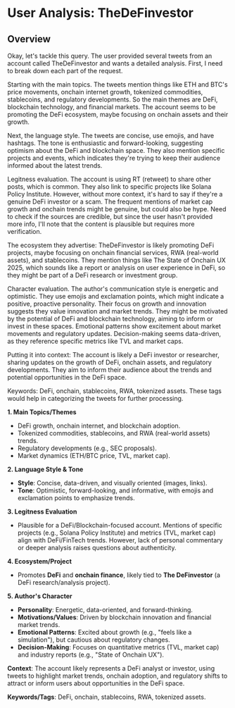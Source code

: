 # User Analysis: TheDeFinvestor

## Overview

<think>
Okay, let's tackle this query. The user provided several tweets from an account called TheDeFinvestor and wants a detailed analysis. First, I need to break down each part of the request.

Starting with the main topics. The tweets mention things like ETH and BTC's price movements, onchain internet growth, tokenized commodities, stablecoins, and regulatory developments. So the main themes are DeFi, blockchain technology, and financial markets. The account seems to be promoting the DeFi ecosystem, maybe focusing on onchain assets and their growth.

Next, the language style. The tweets are concise, use emojis, and have hashtags. The tone is enthusiastic and forward-looking, suggesting optimism about the DeFi and blockchain space. They also mention specific projects and events, which indicates they're trying to keep their audience informed about the latest trends.

Legitness evaluation. The account is using RT (retweet) to share other posts, which is common. They also link to specific projects like Solana Policy Institute. However, without more context, it's hard to say if they're a genuine DeFi investor or a scam. The frequent mentions of market cap growth and onchain trends might be genuine, but could also be hype. Need to check if the sources are credible, but since the user hasn't provided more info, I'll note that the content is plausible but requires more verification.

The ecosystem they advertise: TheDeFinvestor is likely promoting DeFi projects, maybe focusing on onchain financial services, RWA (real-world assets), and stablecoins. They mention things like The State of Onchain UX 2025, which sounds like a report or analysis on user experience in DeFi, so they might be part of a DeFi research or investment group.

Character evaluation. The author's communication style is energetic and optimistic. They use emojis and exclamation points, which might indicate a positive, proactive personality. Their focus on growth and innovation suggests they value innovation and market trends. They might be motivated by the potential of DeFi and blockchain technology, aiming to inform or invest in these spaces. Emotional patterns show excitement about market movements and regulatory updates. Decision-making seems data-driven, as they reference specific metrics like TVL and market caps.

Putting it into context: The account is likely a DeFi investor or researcher, sharing updates on the growth of DeFi, onchain assets, and regulatory developments. They aim to inform their audience about the trends and potential opportunities in the DeFi space.

Keywords: DeFi, onchain, stablecoins, RWA, tokenized assets. These tags would help in categorizing the tweets for further processing.
</think>

**1. Main Topics/Themes**  
- DeFi growth, onchain internet, and blockchain adoption.  
- Tokenized commodities, stablecoins, and RWA (real-world assets) trends.  
- Regulatory developments (e.g., SEC proposals).  
- Market dynamics (ETH/BTC price, TVL, market cap).  

**2. Language Style & Tone**  
- **Style**: Concise, data-driven, and visually oriented (images, links).  
- **Tone**: Optimistic, forward-looking, and informative, with emojis and exclamation points to emphasize trends.  

**3. Legitness Evaluation**  
- Plausible for a DeFi/Blockchain-focused account. Mentions of specific projects (e.g., Solana Policy Institute) and metrics (TVL, market cap) align with DeFi/FinTech trends. However, lack of personal commentary or deeper analysis raises questions about authenticity.  

**4. Ecosystem/Project**  
- Promotes **DeFi** and **onchain finance**, likely tied to **The DeFinvestor** (a DeFi research/analysis project).  

**5. Author's Character**  
- **Personality**: Energetic, data-oriented, and forward-thinking.  
- **Motivations/Values**: Driven by blockchain innovation and financial market trends.  
- **Emotional Patterns**: Excited about growth (e.g., "feels like a simulation"), but cautious about regulatory changes.  
- **Decision-Making**: Focuses on quantitative metrics (TVL, market cap) and industry reports (e.g., "State of Onchain UX").  

**Context**: The account likely represents a DeFi analyst or investor, using tweets to highlight market trends, onchain adoption, and regulatory shifts to attract or inform users about opportunities in the DeFi space.  

**Keywords/Tags**: DeFi, onchain, stablecoins, RWA, tokenized assets.